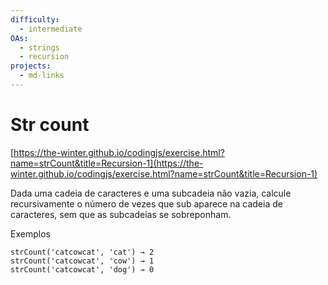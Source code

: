 ```yaml
---
difficulty:
  - intermediate
OAs:
  - strings
  - recursion
projects:
  - md-links
---
```


# Str count

[https://the-winter.github.io/codingjs/exercise.html?name=strCount&title=Recursion-1](https://the-winter.github.io/codingjs/exercise.html?name=strCount&title=Recursion-1)

Dada uma cadeia de caracteres e uma subcadeia não vazia, calcule
recursivamente o número de vezes que sub aparece na cadeia de
caracteres, sem que as subcadeias se sobreponham.

Exemplos

    strCount('catcowcat', 'cat') → 2
    strCount('catcowcat', 'cow') → 1
    strCount('catcowcat', 'dog') → 0
